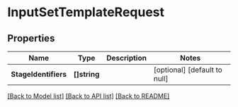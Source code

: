 # InputSetTemplateRequest

## Properties
Name | Type | Description | Notes
------------ | ------------- | ------------- | -------------
**StageIdentifiers** | **[]string** |  | [optional] [default to null]

[[Back to Model list]](../README.md#documentation-for-models) [[Back to API list]](../README.md#documentation-for-api-endpoints) [[Back to README]](../README.md)

